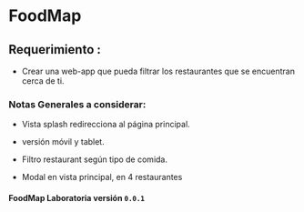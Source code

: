 # FoodMap


## Requerimiento :

+ Crear una web-app que pueda filtrar los restaurantes que se encuentran cerca de ti.


### Notas Generales a considerar:

+ Vista splash redirecciona al página principal.

+ versión móvil y tablet.

+ Filtro restaurant según tipo de comida.

+ Modal en vista principal, en 4 restaurantes





#### FoodMap Laboratoria versión `0.0.1` 

